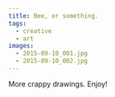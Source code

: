 ```yaml
---
title: Bee, or something.
tags:
  - creative
  - art
images:
  - 2015-09-10_001.jpg
  - 2015-09-10_002.jpg
---
```

More crappy drawings. Enjoy!